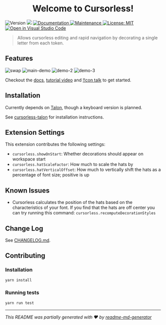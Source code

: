 <h1 align="center">Welcome to Cursorless!</h1>
<p>
  <img alt="Version" src="https://img.shields.io/badge/version-0.17.2-blue.svg?cacheSeconds=2592000" />
  <img src="https://img.shields.io/badge/vscode-%5E1.53.0-blue.svg" />
  <a href="https://github.com/pokey/cursorless-talon/tree/master/docs" target="_blank">
    <img alt="Documentation" src="https://img.shields.io/badge/documentation-yes-brightgreen.svg" />
  </a>
  <a href="https://github.com/pokey/cursorless-vscode/graphs/commit-activity" target="_blank">
    <img alt="Maintenance" src="https://img.shields.io/badge/Maintained%3F-yes-green.svg" />
  </a>
  <a href="https://github.com/pokey/cursorless-vscode/blob/master/LICENSE" target="_blank">
    <img alt="License: MIT" src="https://img.shields.io/github/license/pokey/cursorless" />
  </a>
  <a href="https://open.vscode.dev/pokey/cursorless" target="_blank">
    <img alt="Open in Visual Studio Code" src="https://open.vscode.dev/badges/open-in-vscode.svg" />
  </a>
</p>

> Allows cursorless editing and rapid navigation by decorating a single letter from each token.

## Features

![swap](images/swap.gif)
![main-demo](images/main-demo.gif)
![demo-2](images/demo-2.gif)
![demo-3](images/demo-3.gif)

Checkout the [docs](https://github.com/pokey/cursorless-talon/blob/master/docs), [tutorial video](https://www.youtube.com/watch?v=JxcNW0hnfTk) and [!!con talk](https://www.youtube.com/watch?v=Py9xjeIhxOg) to get started.

## Installation

Currently depends on [Talon](https://talonvoice.com/), though a keyboard
version is planned.

See [cursorless-talon](https://github.com/pokey/cursorless-talon) for installation instructions.

## Extension Settings

This extension contributes the following settings:

- `cursorless.showOnStart`: Whether decorations should appear on workspace start
- `cursorless.hatScaleFactor`: How much to scale the hats by
- `cursorless.hatVerticalOffset`: How much to vertically shift the hats as a percentage of font size; positive is up

## Known Issues

- Cursorless calculates the position of the hats based on the characteristics of your font. If you find that the hats are off center you can try running this command: `cursorless.recomputeDecorationStyles`

## Change Log

See [CHANGELOG.md](CHANGELOG.md).

## Contributing

### Installation

```sh
yarn install
```

### Running tests

```sh
yarn run test
```

***
_This README was partially generated with ❤️ by [readme-md-generator](https://github.com/kefranabg/readme-md-generator)_
